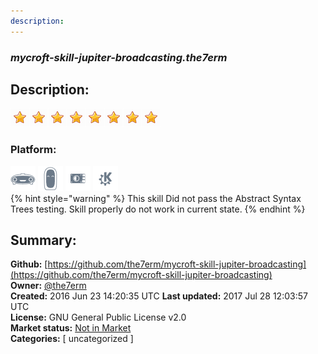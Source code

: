 ```yaml
---
description: 
---
```


### _mycroft-skill-jupiter-broadcasting.the7erm_  
## Description:  
  
![](../.gitbook/assets/star.png)![](../.gitbook/assets/star.png)![](../.gitbook/assets/star.png)![](../.gitbook/assets/star.png)![](../.gitbook/assets/star.png)![](../.gitbook/assets/star.png)![](../.gitbook/assets/star.png)![](../.gitbook/assets/star.png)  
  
### Platform:  
 ![Mark I](../.gitbook/assets/mark-1-icon.png)  ![Mark II](../.gitbook/assets/mark-2-icon.png)  ![Picroft](../.gitbook/assets/picroft-icon.png)  ![plasmoid](../.gitbook/assets/kde.png)   
{% hint style="warning" %}
This skill Did not pass the Abstract Syntax Trees testing. Skill properly do not work in current state.
{% endhint %}
  
## Summary:  
**Github:** [https://github.com/the7erm/mycroft-skill-jupiter-broadcasting](https://github.com/the7erm/mycroft-skill-jupiter-broadcasting)  
**Owner:** [@the7erm](https://github.com/the7erm)  
**Created:** 2016 Jun 23 14:20:35 UTC  **Last updated:** 2017 Jul 28 12:03:57 UTC  
**License:** GNU General Public License v2.0  
**Market status:** [Not in Market](https://market.mycroft.ai/skill/)  
**Categories:** [ uncategorized ]   
